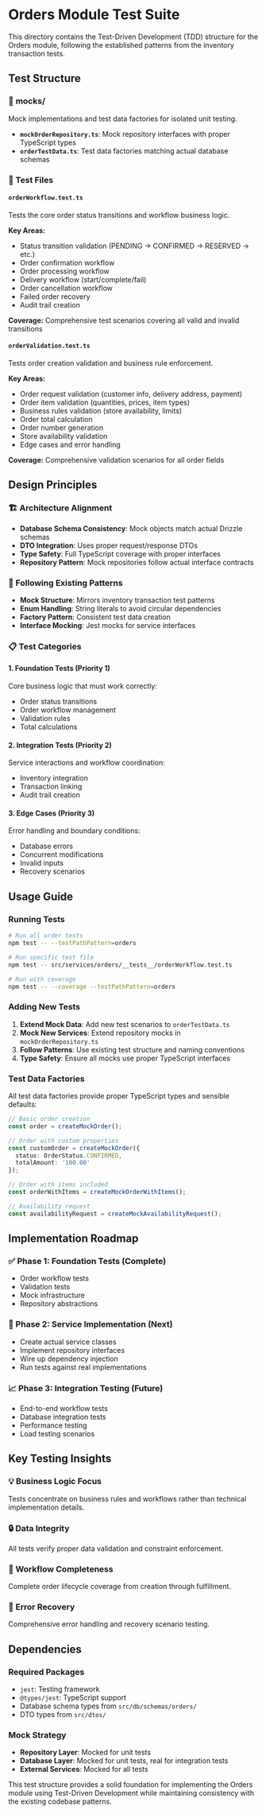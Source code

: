 # Orders Module Test Suite

This directory contains the Test-Driven Development (TDD) structure for the Orders module, following the established patterns from the inventory transaction tests.

## Test Structure

### 📁 __mocks__/
Mock implementations and test data factories for isolated unit testing.

- **`mockOrderRepository.ts`**: Mock repository interfaces with proper TypeScript types
- **`orderTestData.ts`**: Test data factories matching actual database schemas

### 📄 Test Files

#### `orderWorkflow.test.ts`
Tests the core order status transitions and workflow business logic.

**Key Areas:**
- Status transition validation (PENDING → CONFIRMED → RESERVED → etc.)
- Order confirmation workflow
- Order processing workflow  
- Delivery workflow (start/complete/fail)
- Order cancellation workflow
- Failed order recovery
- Audit trail creation

**Coverage:** Comprehensive test scenarios covering all valid and invalid transitions

#### `orderValidation.test.ts`
Tests order creation validation and business rule enforcement.

**Key Areas:**
- Order request validation (customer info, delivery address, payment)
- Order item validation (quantities, prices, item types)
- Business rules validation (store availability, limits)
- Order total calculation
- Order number generation
- Store availability validation
- Edge cases and error handling

**Coverage:** Comprehensive validation scenarios for all order fields


## Design Principles

### 🏗️ Architecture Alignment
- **Database Schema Consistency**: Mock objects match actual Drizzle schemas
- **DTO Integration**: Uses proper request/response DTOs
- **Type Safety**: Full TypeScript coverage with proper interfaces
- **Repository Pattern**: Mock repositories follow actual interface contracts

### 🔄 Following Existing Patterns
- **Mock Structure**: Mirrors inventory transaction test patterns
- **Enum Handling**: String literals to avoid circular dependencies
- **Factory Pattern**: Consistent test data creation
- **Interface Mocking**: Jest mocks for service interfaces

### 📋 Test Categories

#### 1. **Foundation Tests (Priority 1)**
Core business logic that must work correctly:
- Order status transitions
- Order workflow management
- Validation rules
- Total calculations

#### 2. **Integration Tests (Priority 2)**
Service interactions and workflow coordination:
- Inventory integration
- Transaction linking
- Audit trail creation

#### 3. **Edge Cases (Priority 3)**
Error handling and boundary conditions:
- Database errors
- Concurrent modifications
- Invalid inputs
- Recovery scenarios

## Usage Guide

### Running Tests
```bash
# Run all order tests
npm test -- --testPathPattern=orders

# Run specific test file
npm test -- src/services/orders/__tests__/orderWorkflow.test.ts

# Run with coverage
npm test -- --coverage --testPathPattern=orders
```

### Adding New Tests

1. **Extend Mock Data**: Add new test scenarios to `orderTestData.ts`
2. **Mock New Services**: Extend repository mocks in `mockOrderRepository.ts`
3. **Follow Patterns**: Use existing test structure and naming conventions
4. **Type Safety**: Ensure all mocks use proper TypeScript interfaces

### Test Data Factories

All test data factories provide proper TypeScript types and sensible defaults:

```typescript
// Basic order creation
const order = createMockOrder();

// Order with custom properties
const customOrder = createMockOrder({ 
  status: OrderStatus.CONFIRMED,
  totalAmount: '100.00' 
});

// Order with items included
const orderWithItems = createMockOrderWithItems();

// Availability request
const availabilityRequest = createMockAvailabilityRequest();
```

## Implementation Roadmap

### ✅ Phase 1: Foundation Tests (Complete)
- Order workflow tests
- Validation tests  
- Mock infrastructure
- Repository abstractions

### 🔄 Phase 2: Service Implementation (Next)
- Create actual service classes
- Implement repository interfaces
- Wire up dependency injection
- Run tests against real implementations

### 📈 Phase 3: Integration Testing (Future)
- End-to-end workflow tests
- Database integration tests
- Performance testing
- Load testing scenarios

## Key Testing Insights

### 💡 Business Logic Focus
Tests concentrate on business rules and workflows rather than technical implementation details.

### 🔒 Data Integrity
All tests verify proper data validation and constraint enforcement.

### 🔄 Workflow Completeness
Complete order lifecycle coverage from creation through fulfillment.

### 🚨 Error Recovery
Comprehensive error handling and recovery scenario testing.

## Dependencies

### Required Packages
- `jest`: Testing framework
- `@types/jest`: TypeScript support
- Database schema types from `src/db/schemas/orders/`
- DTO types from `src/dtos/`

### Mock Strategy
- **Repository Layer**: Mocked for unit tests
- **Database Layer**: Mocked for unit tests, real for integration tests
- **External Services**: Mocked for all tests

This test structure provides a solid foundation for implementing the Orders module using Test-Driven Development while maintaining consistency with the existing codebase patterns.